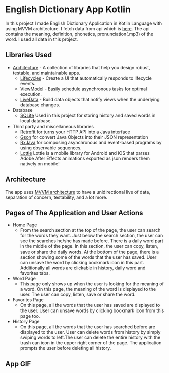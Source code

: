 # English Dictionary App Kotlin
In this project I made English Dictionary Application in Kotlin Language with using MVVM architecture. I fetch data from api which is [here][1]. The api contains the meaning, definition, phonetics, pronunciation(.mp3) of the word. I used all data in this project.

Libraries Used
--------------
* [Architecture][10] - A collection of libraries that help you design robust, testable, and maintainable apps.
    * [Lifecycles][11] - Create a UI that automatically responds to lifecycle events.
    * [ViewModel][12] - Easily schedule asynchronous tasks for optimal execution.
    * [LiveData][13] - Build data objects that notify views when the underlying database changes.
* Database
    * [SQLite][20] Used in this project for storing history and saved words in local database. 
* Third party and miscellaneous libraries
    * [Retrofit][30] for turns your HTTP API into a Java interface
    * [Gson][31] for convert Java Objects into their JSON representation
    * [RxJava][32] for composing asynchronous and event-based programs by using observable sequences.
    * [Lottie][33] Lottie is a mobile library for Android and iOS that parses Adobe After Effects animations exported as json renders them natively on mobile!


Architecture
--------------
The app uses [MVVM architecture][10] to have a unidirectional live of data, separation of concern, testability, and a lot more.


Pages of The Application and User Actions
--------------
* Home Page
    * From the search section at the top of the page, the user can search for the words they want. Just below the search section, the user can see the searches he/she has made before. There is a daily word part in the middle of the page. In this section, the user can copy, listen, save or share the daily words. At the bottom of the page, there is a section showing some of the words that the user has saved. User can unsave the word by clicking bookmark icon in this part. Additionally all words are clickable in history, daily word and favorites tabs.
* Word Page
    * This page only shows up when the user is looking for the meaning of a word. On this page, the meaning of the word is displayed to the user. The user can copy, listen, save or share the word.
* Favorites Page
    * On this page, all the words that the user has saved are displayed to the user. User can unsave words by clicking bookmark icon from this page too.
* History Page
    * On this page, all the words that the user has searched before are displayed to the user. User can delete words from history by simply swiping words to left.The user can delete the entire history with the trash can icon in the upper right corner of the page. The application prompts the user before deleting all history.

App GIF
--------------
![]()




[1]: https://dictionaryapi.dev/
[10]: https://developer.android.com/topic/architecture
[11]: https://developer.android.com/jetpack/androidx/releases/lifecycle
[12]: https://developer.android.com/topic/libraries/architecture/viewmodel
[13]: https://developer.android.com/topic/libraries/architecture/livedata
[20]: https://www.sqlite.org/index.html
[30]: https://square.github.io/retrofit/
[31]: https://github.com/google/gson
[32]: https://github.com/ReactiveX/RxJava
[33]: https://github.com/airbnb/lottie-android
